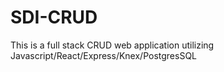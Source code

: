 # SDI-CRUD
This is a full stack CRUD web application utilizing Javascript/React/Express/Knex/PostgresSQL
